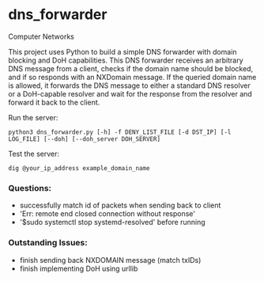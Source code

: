 # dns_forwarder
Computer Networks

This project uses Python to build a simple DNS forwarder with domain blocking and DoH capabilities. This DNS forwarder receives an arbitrary DNS message from a client, checks if the domain name should be blocked, and if so responds with an NXDomain message. If the queried domain name is allowed, it forwards the DNS message to either a standard DNS resolver or a DoH-capable resolver and wait for the response from the resolver and forward it back to the client.


Run the server:
```
python3 dns_forwarder.py [-h] -f DENY_LIST_FILE [-d DST_IP] [-l LOG_FILE] [--doh] [--doh_server DOH_SERVER]
```

Test the server:
```
dig @your_ip_address example_domain_name
```

### Questions:
- successfully match id of packets when sending back to client
- 'Err: remote end closed connection without response'
- '$sudo systemctl stop systemd-resolved' before running

### Outstanding Issues:
- finish sending back NXDOMAIN message (match txIDs)
- finish implementing DoH using urllib




